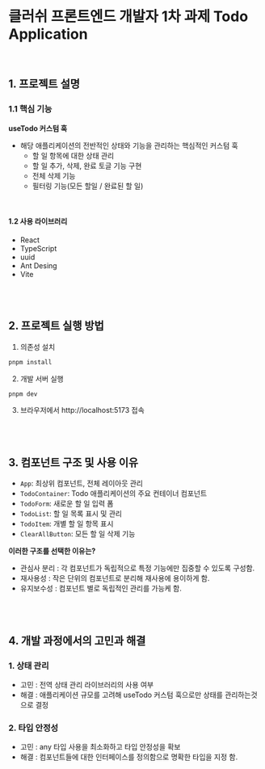 # 클러쉬 프론트엔드 개발자 1차 과제 Todo Application

<br />

## 1. 프로젝트 설명

### 1.1 핵심 기능

**useTodo 커스텀 훅**

- 해당 애플리케이션의 전반적인 상태와 기능을 관리하는 핵심적인 커스텀 훅
  - 할 일 항목에 대한 상태 관리
  - 할 일 추가, 삭제, 완료 토글 기능 구현
  - 전체 삭제 기능
  - 필터링 기능(모든 할일 / 완료된 할 일)

<br />

#### 1.2 사용 라이브러리

- React
- TypeScript
- uuid
- Ant Desing
- Vite

<br />
<br />

## 2. 프로젝트 실행 방법

1. 의존성 설치

```bash
pnpm install
```

2. 개발 서버 실행

```bash
pnpm dev
```

3. 브라우저에서 http://localhost:5173 접속

<br />
<br />

## 3. 컴포넌트 구조 및 사용 이유

- `App`: 최상위 컴포넌트, 전체 레이아웃 관리
- `TodoContainer`: Todo 애플리케이션의 주요 컨테이너 컴포넌트
- `TodoForm`: 새로운 할 일 입력 폼
- `TodoList`: 할 일 목록 표시 및 관리
- `TodoItem`: 개별 할 일 항목 표시
- `ClearAllButton`: 모든 할 일 삭제 기능

**이러한 구조를 선택한 이유는?**

- 관심사 분리 : 각 컴포넌트가 독립적으로 특정 기능에만 집중할 수 있도록 구성함.
- 재사용성 : 작은 단위의 컴포넌트로 분리해 재사용에 용이하게 함.
- 유지보수성 : 컴포넌트 별로 독립적인 관리를 가능케 함.

<br />
<br />

## 4. 개발 과정에서의 고민과 해결

### 1. 상태 관리

- 고민 : 전역 상태 관리 라이브러리의 사용 여부
- 해결 : 애플리케이션 규모를 고려해 useTodo 커스텀 훅으로만 상태를 관리하는것으로 결정

### 2. 타입 안정성

- 고민 : any 타입 사용을 최소화하고 타입 안정성을 확보
- 해결 : 컴포넌트들에 대한 인터페이스를 정의함으로 명확한 타입을 지정 함.
